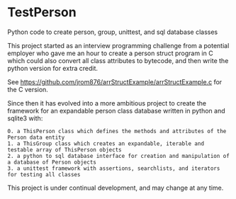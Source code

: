 # TestPerson
Python code to create person, group, unittest, and sql database classes

This project started as an interview programming challenge from a potential employer 
who gave me an hour to create a person struct program in C which could also convert all 
class attributes to bytecode, and then write the python version for extra credit. 

See https://github.com/jrom876/arrStructExample/arrStructExample.c for the C version.

Since then it has evolved into a more ambitious project to create the framework for an expandable 
person class database written in python and sqlite3 with:
    
    0. a ThisPerson class which defines the methods and attributes of the Person data entity
    1. a ThisGroup class which creates an expandable, iterable and testable array of ThisPerson objects
    2. a python to sql database interface for creation and manipulation of a database of Person objects
    3. a unittest framework with assertions, searchlists, and iterators for testing all classes
    
This project is under continual development, and may change at any time.

